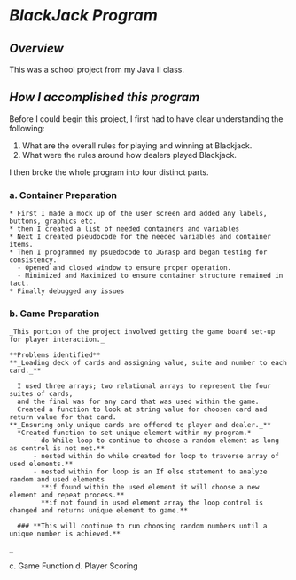 # **_BlackJack Program_**

## **_Overview_**
This was a school project from my Java II class.  

## **_How I accomplished this program_**

Before I could begin this project, I first had to have clear understanding the following: 
1. What are the overall rules for playing and winning at Blackjack.  
2. What were the rules around how dealers played Blackjack. 

I then broke the whole program into four distinct parts. 
  ### a. Container Preparation
    * First I made a mock up of the user screen and added any labels, buttons, graphics etc.  
    * then I created a list of needed containers and variables 
    * Next I created pseudocode for the needed variables and container items.  
    * Then I programmed my psuedocode to JGrasp and began testing for consistency.  
      - Opened and closed window to ensure proper operation.
      - Minimized and Maximized to ensure container structure remained in tact.  
    * Finally debugged any issues
    
  ### b. Game Preparation
    _This portion of the project involved getting the game board set-up for player interaction._ 
    
    **Problems identified**
    **_Loading deck of cards and assigning value, suite and number to each card._**
    
      I used three arrays; two relational arrays to represent the four suites of cards, 
      and the final was for any card that was used within the game.  
      Created a function to look at string value for choosen card and return value for that card.  
    **_Ensuring only unique cards are offered to player and dealer._** 
      *Created function to set unique element within my program.*  
          - do While loop to continue to choose a random element as long as control is not met.**  
          - nested within do while created for loop to traverse array of used elements.** 
          - nested within for loop is an If else statement to analyze random and used elements 
            **if found within the used element it will choose a new element and repeat process.**  
            **if not found in used element array the loop control is changed and returns unique element to game.**
      
      ### **This will continue to run choosing random numbers until a unique number is achieved.**
      
    _

  c. Game Function
  d. Player Scoring
